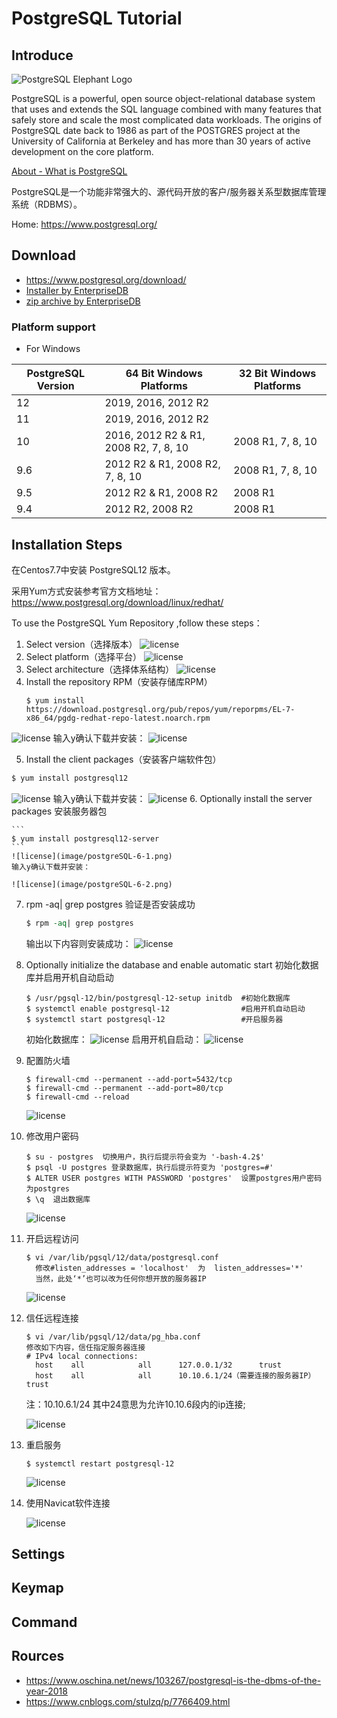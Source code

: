 # PostgreSQL  Tutorial

## Introduce
![PostgreSQL Elephant Logo](https://www.postgresql.org/media/img/about/press/elephant64.png)

PostgreSQL is a powerful, open source object-relational database system that uses and extends the SQL language combined with many features that safely store and scale the most complicated data workloads. The origins of PostgreSQL date back to 1986 as part of the POSTGRES project at the University of California at Berkeley and has more than 30 years of active development on the core platform.

[About - What is PostgreSQL](https://www.postgresql.org/about/)

PostgreSQL是一个功能非常强大的、源代码开放的客户/服务器关系型数据库管理系统（RDBMS）。

Home: https://www.postgresql.org/

## Download
- https://www.postgresql.org/download/
- [Installer by EnterpriseDB](https://www.enterprisedb.com/downloads/postgres-postgresql-downloads)
- [zip archive by EnterpriseDB](https://www.enterprisedb.com/download-postgresql-binaries)

### Platform support
- For Windows

|PostgreSQL Version  |	64 Bit Windows Platforms |	32 Bit Windows Platforms |
| --- | ---| ---|
|12  |	2019, 2016, 2012 R2 | 	 |
|11  |	2019, 2016, 2012 R2 |	  |
|10  |	2016, 2012 R2 & R1, 2008 R2, 7, 8, 10  | 	2008 R1, 7, 8, 10 |
|9.6 |	2012 R2 & R1, 2008 R2, 7, 8, 10 | 	2008 R1, 7, 8, 10 |
|9.5 | 	2012 R2 & R1, 2008 R2  | 	2008 R1 |
|9.4 | 	2012 R2, 2008 R2  |	2008 R1 |

## Installation Steps

在Centos7.7中安装 PostgreSQL12 版本。

采用Yum方式安装参考官方文档地址：https://www.postgresql.org/download/linux/redhat/

To use the PostgreSQL Yum Repository ,follow these steps：

1. Select version（选择版本）
  ![license](image/postgreSQL-1.png)
2. Select platform（选择平台）
  ![license](image/postgreSQL-2.png)
3. Select architecture（选择体系结构）
  ![license](image/postgreSQL-3.png)
4. Install the repository RPM（安装存储库RPM）
    ```
    $ yum install https://download.postgresql.org/pub/repos/yum/reporpms/EL-7-x86_64/pgdg-redhat-repo-latest.noarch.rpm
    ```
  ![license](image/postgreSQL-4-1.png)
  输入y确认下载并安装：
  ![license](image/postgreSQL-4-2.png)

5. Install the client packages（安装客户端软件包）

  ```tcl
  $ yum install postgresql12
  ```
  ![license](image/postgreSQL-5-1.png)
  输入y确认下载并安装：
  ![license](image/postgreSQL-5-2.png)
6. Optionally install the server packages  安装服务器包

    ```
    $ yum install postgresql12-server
    ```
    ![license](image/postgreSQL-6-1.png)
    输入y确认下载并安装：

    ![license](image/postgreSQL-6-2.png)
7. rpm -aq| grep postgres  验证是否安装成功

    ```tcl
    $ rpm -aq| grep postgres
    ```
    输出以下内容则安装成功：
    ![license](image/postgreSQL-7.png)
8. Optionally initialize the database and enable automatic start  初始化数据库并启用开机自动启动

    ```
    $ /usr/pgsql-12/bin/postgresql-12-setup initdb  #初始化数据库
    $ systemctl enable postgresql-12				#启用开机自动启动
    $ systemctl start postgresql-12					#开启服务器
    ```
    初始化数据库：
    ![license](image/postgreSQL-8-1.png)
    启用开机自启动：
    ![license](image/postgreSQL-8-2.png)
9. 配置防火墙

    ```
    $ firewall-cmd --permanent --add-port=5432/tcp 
    $ firewall-cmd --permanent --add-port=80/tcp  
    $ firewall-cmd --reload 
    ```
    ![license](image/postgreSQL-9.png)
10. 修改用户密码

    ```
    $ su - postgres  切换用户，执行后提示符会变为 '-bash-4.2$'
    $ psql -U postgres 登录数据库，执行后提示符变为 'postgres=#'
    $ ALTER USER postgres WITH PASSWORD 'postgres'  设置postgres用户密码为postgres
    $ \q  退出数据库
    ```
    ![license](image/postgreSQL-10.png)
11. 开启远程访问

    ```
    $ vi /var/lib/pgsql/12/data/postgresql.conf
      修改#listen_addresses = 'localhost'  为  listen_addresses='*'
      当然，此处‘*’也可以改为任何你想开放的服务器IP
    ```
    ![license](image/postgreSQL-11.png)
12. 信任远程连接

    ```
    $ vi /var/lib/pgsql/12/data/pg_hba.conf
    修改如下内容，信任指定服务器连接
    # IPv4 local connections:
      host    all            all      127.0.0.1/32      trust
      host    all            all      10.10.6.1/24（需要连接的服务器IP）trust
    ```
    注：10.10.6.1/24 其中24意思为允许10.10.6段内的ip连接;

    ![license](image/postgreSQL-12.png)

13. 重启服务

    ```
    $ systemctl restart postgresql-12
    ```
    ![license](image/postgreSQL-13.png)
14. 使用Navicat软件连接

    ![license](image/postgreSQL-14.png)


## Settings

## Keymap
## Command

## Rources
- https://www.oschina.net/news/103267/postgresql-is-the-dbms-of-the-year-2018
- https://www.cnblogs.com/stulzq/p/7766409.html
